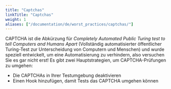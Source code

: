 ```yaml
---
title: "Captchas"
linkTitle: "Captchas"
weight: 1
aliases: ["/documentation/de/worst_practices/captchas/"]    
---
```


CAPTCHA ist die Abkürzung für _Completely Automated Public Turing 
test to tell Computers and Humans Apart_ (Vollständig 
automatisierter öffentlicher Turing-Test zur Unterscheidung von 
Computern und Menschen) und wurde speziell entwickelt, um eine 
Automatisierung zu verhindern, also versuchen Sie es gar nicht 
erst! Es gibt zwei Hauptstrategien, um CAPTCHA-Prüfungen zu umgehen:

* Die CAPTCHAs in Ihrer Testumgebung deaktivieren
* Einen Hook hinzufügen, damit Tests das CAPTCHA umgehen können
